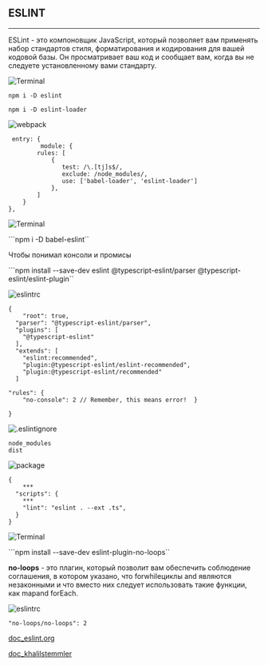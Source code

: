 ## ESLINT 
---

ESLint - это компоновщик JavaScript, который позволяет вам применять набор стандартов стиля, форматирования и кодирования для вашей кодовой базы. Он просматривает ваш код и сообщает вам, когда вы не следуете установленному вами стандарту.


![Terminal](https://img.shields.io/badge/-<Terminal>-000?style=for-the-badge)

```npm i -D eslint```

```npm i -D eslint-loader```


![webpack](https://img.shields.io/badge/-<webpack.config.js>-2E4053?style=for-the-badge)

```
 entry: {
         module: {
        rules: [
            {
               test: /\.[tj]s$/,
               exclude: /node_modules/,
               use: ['babel-loader', 'eslint-loader']
            },
        ]
    }
},
```

![Terminal](https://img.shields.io/badge/-<Terminal>-000?style=for-the-badge)

```npm i -D babel-eslint``

Чтобы понимал консоли и промисы

```npm install --save-dev eslint @typescript-eslint/parser @typescript-eslint/eslint-plugin``

![eslintrc](https://img.shields.io/badge/-<eslintrc_file>-873600?style=for-the-badge)

```
{
    "root": true,
  "parser": "@typescript-eslint/parser",
  "plugins": [
    "@typescript-eslint"
  ],
  "extends": [
    "eslint:recommended",
    "plugin:@typescript-eslint/eslint-recommended",
    "plugin:@typescript-eslint/recommended"
  ]

"rules": { 
    "no-console": 2 // Remember, this means error!  }

}
```

![.eslintignore](https://img.shields.io/badge/-<.eslintignore_file>-D4AC0D?style=for-the-badge)

```
node_modules
dist
```

![package](https://img.shields.io/badge/-<package_file>-424949?style=for-the-badge)

```
{
    ***
  "scripts": {
    ***
    "lint": "eslint . --ext .ts",
  }
}

```

![Terminal](https://img.shields.io/badge/-<Terminal>-000?style=for-the-badge)

```npm install --save-dev eslint-plugin-no-loops``

__no-loops__ - это плагин, который позволит вам обеспечить соблюдение соглашения, в котором указано, что forwhileциклы and являются незаконными и что вместо них следует использовать такие функции, как mapand forEach.

![eslintrc](https://img.shields.io/badge/-<eslintrc_file>-873600?style=for-the-badge)


```
"no-loops/no-loops": 2
```

[doc_eslint.org](https://eslint.org/docs/latest/rules/)

[doc_khalilstemmler](https://khalilstemmler.com/blogs/typescript/eslint-for-typescript/)


